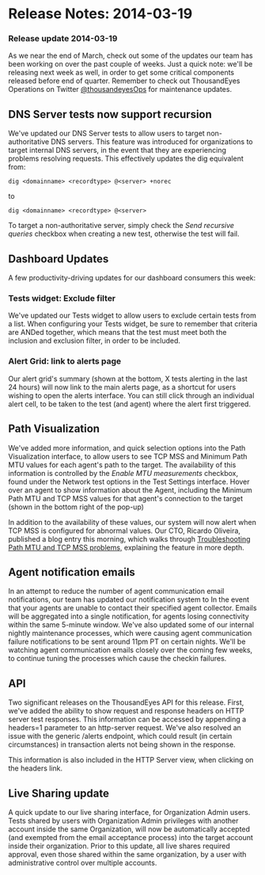 # Release Notes: 2014-03-19

### Release update 2014-03-19

As we near the end of March, check out some of the updates our team has been working on over the past couple of weeks.  Just a quick note: we'll be releasing next week as well, in order to get some critical components released before end of quarter.  Remember to check out ThousandEyes Operations on Twitter [@thousandeyesOps](http://www.twitter.com/thousandEyesOps) for maintenance updates.

## DNS Server tests now support recursion

We've updated our DNS Server tests to allow users to target non-authoritative DNS servers.  This feature was introduced for organizations to target internal DNS servers, in the event that they are experiencing problems resolving requests.  This effectively updates the dig equivalent from:

```text
dig <domainname> <recordtype> @<server> +norec
```

to 

```text
dig <domainname> <recordtype> @<server>
```

To target a non-authoritative server, simply check the _Send recursive queries_ checkbox when creating a new test, otherwise the test will fail.

## Dashboard Updates

A few productivity-driving updates for our dashboard consumers this week:

### Tests widget: Exclude filter

We've updated our Tests widget to allow users to exclude certain tests from a list.   When configuring your Tests widget, be sure to remember that criteria are ANDed together, which means that the test must meet both the inclusion and exclusion filter, in order to be included.

### Alert Grid: link to alerts page

Our alert grid's summary \(shown at the bottom, X tests alerting in the last 24 hours\) will now link to the main alerts page, as a shortcut for users wishing to open the alerts interface.  You can still click through an individual alert cell, to be taken to the test \(and agent\) where the alert first triggered.

## Path Visualization

We've added more information, and quick selection options into the Path Visualization interface, to allow users to see TCP MSS and Minimum Path MTU values for each agent's path to the target.  The availability of this information is controlled by the _Enable MTU measurements_ checkbox, found under the Network test options in the Test Settings interface.  Hover over an agent to show information about the Agent, including the Minimum Path MTU and TCP MSS values for that agent's connection to the target \(shown in the bottom right of the pop-up\)

In addition to the availability of these values, our system will now alert when TCP MSS is configured for abnormal values.  Our CTO, Ricardo Oliveira, published a blog entry this morning, which walks through [Troubleshooting Path MTU and TCP MSS problems,](http://blog.thousandeyes.com/troubleshooting-path-mtu-tcp-mss-problems/) explaining the feature in more depth.

## Agent notification emails

In an attempt to reduce the number of agent communication email notifications, our team has updated our notification system to In the event that your agents are unable to contact their specified agent collector.  Emails will be aggregated into a single notification, for agents losing connectivity within the same 5-minute window.  We've also updated some of our internal nightly maintenance processes, which were causing agent communication failure notifications to be sent around 11pm PT on certain nights.  We'll be watching agent communication emails closely over the coming few weeks, to continue tuning the processes which cause the checkin failures.

## API

Two significant releases on the ThousandEyes API for this release.  First, we've added the ability to show request and response headers on HTTP server test responses.  This information can be accessed by appending a headers=1 parameter to an http-server request.  We've also resolved an issue with the generic /alerts endpoint, which could result \(in certain circumstances\) in transaction alerts not being shown in the response.  

This information is also included in the HTTP Server view, when clicking on the headers link.

## Live Sharing update

A quick update to our live sharing interface, for Organization Admin users.  Tests shared by users with Organization Admin privileges with another account inside the same Organization, will now be automatically accepted \(and exempted from the email acceptance process\) into the target account inside their organization.  Prior to this update, all live shares required approval, even those shared within the same organization, by a user with administrative control over multiple accounts.

